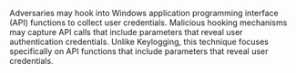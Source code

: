 Adversaries may hook into Windows application programming interface (API) functions to collect user credentials. Malicious hooking mechanisms may capture API calls that include parameters that reveal user authentication credentials. Unlike Keylogging, this technique focuses specifically on API functions that include parameters that reveal user credentials.
